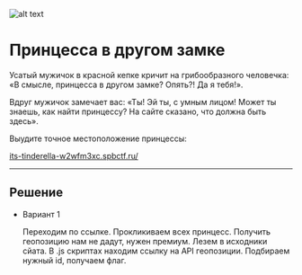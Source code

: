 
![alt text](https://ctf.tinkoff.ru/assets/artworks/a4_9c8c3d3.svg)

# Принцесса в другом замке

Усатый мужичок в красной кепке кричит на грибообразного человечка: «В смысле, принцесса в другом замке? Опять?! Да я тебя!»‎.

Вдруг мужичок замечает вас: «Ты! Эй ты, с умным лицом! Может ты знаешь, как найти принцессу? На сайте сказано, что должна быть здесь».

Выудите точное местоположение принцессы:

[its-tinderella-w2wfm3xc.spbctf.ru/](its-tinderella-w2wfm3xc.spbctf.ru/)


---


## Решение


- Вариант 1

  
  Переходим по ссылке. Прокликиваем всех принцесс. Получить геопозицию нам не дадут, нужен премиум. Лезем в исходники сйата.
  В .js скриптах находим ссылку на API геопозиции. Подбираем нужный id, получаем флаг.
